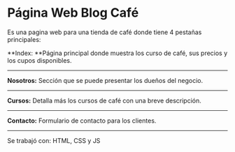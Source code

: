 # Página Web Blog Café

Es una pagina web para una tienda de café donde tiene 4 pestañas principales: 

**Index: **Página principal donde muestra los curso de café, sus precios y los cupos disponibles. 

------------

**Nosotros:** Sección que se puede presentar los dueños del negocio.

------------

**Cursos:** Detalla más los cursos de café con una breve descripción.

------------

**Contacto:** Formulario de contacto para los clientes.

------------

Se trabajó con: HTML, CSS y JS